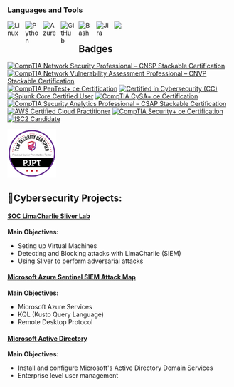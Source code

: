 ### Languages and Tools
<img align="left" alt="Linux" width="30px" style="padding-right:10px;" src="https://cdn.jsdelivr.net/gh/devicons/devicon/icons/linux/linux-original.svg" />
<img align="left" alt="Python" width="30px" style="padding-right:10px;" src="https://cdn.jsdelivr.net/gh/devicons/devicon/icons/python/python-plain.svg" />
<img align="left" alt="Azure" width="30px" style="padding-right:10px;" src="https://cdn.jsdelivr.net/gh/devicons/devicon/icons/azure/azure-original.svg" />
<img align="left" alt="GitHub" width="30px" style="padding-right:10px;" src="https://cdn.jsdelivr.net/gh/devicons/devicon/icons/github/github-original.svg" />
<img align="left" alt="Bash" width="30px" style="padding-right:10px;" src="https://cdn.jsdelivr.net/gh/devicons/devicon/icons/bash/bash-original.svg" />
<img align="left" alt="Jira" width="30px" style="padding-right:10px;" src="https://cdn.jsdelivr.net/gh/devicons/devicon/icons/jira/jira-original.svg" />
<img src='https://cdn.jsdelivr.net/gh/devicons/devicon@latest/icons/devicon/amazonwebservices-original.svg' />
<br />

## Badges
<!--START_SECTION:badges-->
<a href="https://www.credly.com/badges/69aff354-5701-4990-88c1-b4738715fb44" title="CompTIA Network Security Professional – CNSP Stackable Certification"><img src="https://images.credly.com/size/80x80/images/6f68e302-2193-4cbc-b2d9-50541a130ffa/CompTIA_CNSP.png" alt="CompTIA Network Security Professional – CNSP Stackable Certification" width="80" height="80"></a>
<a href="https://www.credly.com/badges/bfcd85fe-f1e6-4daa-8357-2d23fdd64433" title="CompTIA Network Vulnerability Assessment Professional – CNVP Stackable Certification"><img src="https://images.credly.com/size/80x80/images/3eaf80a9-a69a-480a-a98b-e9a91796d6cb/CompTIA_CNVP.png" alt="CompTIA Network Vulnerability Assessment Professional – CNVP Stackable Certification" width="80" height="80"></a>
<a href="https://www.credly.com/badges/ebba66ab-1e67-494a-933d-a177d524f866" title="CompTIA PenTest+ ce Certification"><img src="https://images.credly.com/size/80x80/images/c7ac176b-15a3-4726-827a-e8cee8fe44dc/blob" alt="CompTIA PenTest+ ce Certification" width="80" height="80"></a>
<a href="https://www.credly.com/badges/be76b40d-f63b-420f-b246-1c1268207a53" title="Certified in Cybersecurity (CC)"><img src="https://images.credly.com/size/80x80/images/2030e43f-8003-4d4b-9630-847add403c87/image.png" alt="Certified in Cybersecurity (CC)" width="80" height="80"></a>
<a href="https://www.credly.com/badges/b065d14b-8bf1-49c4-a8ba-b61af2c91c68" title="Splunk Core Certified User"><img src="https://images.credly.com/size/80x80/images/93ffdd67-fa3a-4690-9289-094e2e3d63bd/20-14376-SPLK-Certification-Badge-Youracclaim.com-101_Splunk-Core-Certified-User.png" alt="Splunk Core Certified User" width="80" height="80"></a>
<a href="https://www.credly.com/badges/51f7a1f7-f040-48f7-acab-b1ac03fc956e" title="CompTIA CySA+ ce Certification"><img src="https://images.credly.com/size/80x80/images/dcd99b5b-da24-40a6-9364-62126d590c37/blob" alt="CompTIA CySA+ ce Certification" width="80" height="80"></a>
<a href="https://www.credly.com/badges/adba18f6-d0a0-45f9-8b90-16aec91510c0" title="CompTIA Security Analytics Professional – CSAP Stackable Certification"><img src="https://images.credly.com/size/80x80/images/ba1b8072-8ebe-432c-88e5-05bc809c624a/CompTIA_CSAP.png" alt="CompTIA Security Analytics Professional – CSAP Stackable Certification" width="80" height="80"></a>
<a href="https://www.credly.com/badges/52291412-4108-4fa3-bee7-7fe76ca513fe" title="AWS Certified Cloud Practitioner"><img src="https://images.credly.com/size/80x80/images/00634f82-b07f-4bbd-a6bb-53de397fc3a6/image.png" alt="AWS Certified Cloud Practitioner" width="80" height="80"></a>
<a href="https://www.credly.com/badges/9c7d8ffd-cb39-46af-b095-12a8467edd3a" title="CompTIA Security+ ce Certification"><img src="https://images.credly.com/size/80x80/images/80d8a06a-c384-42bf-ad36-db81bce5adce/blob" alt="CompTIA Security+ ce Certification" width="80" height="80"></a>
<a href="https://www.credly.com/badges/4ef8020d-b426-4773-90a4-aa6a3ca1fb45" title="ISC2 Candidate"><img src="https://images.credly.com/size/80x80/images/9180921d-4a13-429e-9357-6f9706a554f0/image.png" alt="ISC2 Candidate" width="80" height="80"></a>
<!--END_SECTION:badges-->
<img src=pjptbadge.png width="110" height="110"/>




## 🔐Cybersecurity Projects:
#### [SOC LimaCharlie Sliver Lab](https://github.com/coledav1d/soc-limacharlie-sliver-lab)
<b>Main Objectives:</b>
  - Seting up Virtual Machines
  - Detecting and Blocking attacks with LimaCharlie (SIEM)
  - Using Sliver to perform adversarial attacks

#### [Microsoft Azure Sentinel SIEM Attack Map](https://github.com/coledav1d/microsoft-azure-sentinel-honeypot-lab)
<b>Main Objectives:</b>
  - Microsoft Azure Services
  - KQL (Kusto Query Language)
  - Remote Desktop Protocol

#### [Microsoft Active Directory](https://github.com/coledav1d/microsoft-ad-lab)
<b>Main Objectives:</b>
  - Install and configure Microsoft's Active Directory Domain Services
  - Enterprise level user management




